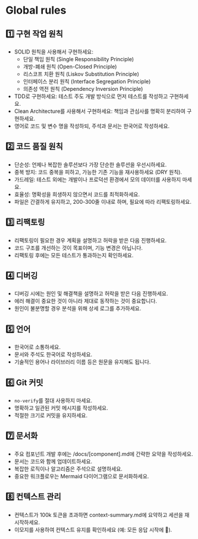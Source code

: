 # Global rules

## 1️⃣ 구현 작업 원칙

- SOLID 원칙을 사용해서 구현하세요:
    - 단일 책임 원칙 (Single Responsibility Principle)
    - 개방-폐쇄 원칙 (Open-Closed Principle)
    - 리스코프 치환 원칙 (Liskov Substitution Principle)
    - 인터페이스 분리 원칙 (Interface Segregation Principle)
    - 의존성 역전 원칙 (Dependency Inversion Principle)
- TDD로 구현하세요: 테스트 주도 개발 방식으로 먼저 테스트를 작성하고 구현하세요.
- Clean Architecture를 사용해서 구현하세요: 책임과 관심사를 명확히 분리하여 구현하세요.
- 영어로 코드 및 변수 명을 작성하되, 주석과 문서는 한국어로 작성하세요.

## 2️⃣ 코드 품질 원칙

- 단순성: 언제나 복잡한 솔루션보다 가장 단순한 솔루션을 우선시하세요.
- 중복 방지: 코드 중복을 피하고, 가능한 기존 기능을 재사용하세요 (DRY 원칙).
- 가드레일: 테스트 외에는 개발이나 프로덕션 환경에서 모의 데이터를 사용하지 마세요.
- 효율성: 명확성을 희생하지 않으면서 코드를 최적화하세요.
- 파일은 간결하게 유지하고, 200-300줄 이내로 하며, 필요에 따라 리팩토링하세요.

## 3️⃣ 리팩토링

- 리팩토링이 필요한 경우 계획을 설명하고 허락을 받은 다음 진행하세요.
- 코드 구조를 개선하는 것이 목표이며, 기능 변경은 아닙니다.
- 리팩토링 후에는 모든 테스트가 통과하는지 확인하세요.

## 4️⃣ 디버깅

- 디버깅 시에는 원인 및 해결책을 설명하고 허락을 받은 다음 진행하세요.
- 에러 해결이 중요한 것이 아니라 제대로 동작하는 것이 중요합니다.
- 원인이 불분명할 경우 분석을 위해 상세 로그를 추가하세요.

## 5️⃣ 언어

- 한국어로 소통하세요.
- 문서와 주석도 한국어로 작성하세요.
- 기술적인 용어나 라이브러리 이름 등은 원문을 유지해도 됩니다.

## 6️⃣ Git 커밋

- `no-verify`를 절대 사용하지 마세요.
- 명확하고 일관된 커밋 메시지를 작성하세요.
- 적절한 크기로 커밋을 유지하세요.

## 7️⃣ 문서화

- 주요 컴포넌트 개발 후에는 /docs/[component].md에 간략한 요약을 작성하세요.
- 문서는 코드와 함께 업데이트하세요.
- 복잡한 로직이나 알고리즘은 주석으로 설명하세요.
- 중요한 워크플로우는 Mermaid 다이어그램으로 문서화하세요.

## 8️⃣ 컨텍스트 관리

- 컨텍스트가 100k 토큰을 초과하면 context-summary.md에 요약하고 세션을 재시작하세요.
- 이모지를 사용하여 컨텍스트 유지를 확인하세요 (예: 모든 응답 시작에 🚀).